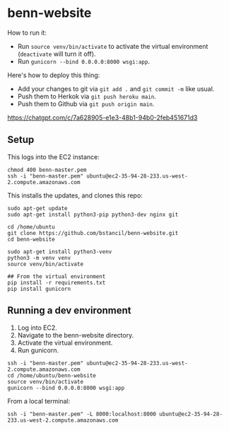 # benn-website

How to run it:

- Run `source venv/bin/activate` to activate the virtual environment (`deactivate` will turn it off).
- Run `gunicorn --bind 0.0.0.0:8000 wsgi:app`. 


Here's how to deploy this thing:

- Add your changes to git via `git add .` and `git commit -m` like usual.
- Push them to Herkok via `git push heroku main`.
- Push them to Github via `git push origin main`.



https://chatgpt.com/c/7a628905-e1e3-48b1-94b0-2feb451671d3

## Setup

This logs into the EC2 instance:
```
chmod 400 benn-master.pem
ssh -i "benn-master.pem" ubuntu@ec2-35-94-28-233.us-west-2.compute.amazonaws.com
```

This installs the updates, and clones this repo:
```
sudo apt-get update
sudo apt-get install python3-pip python3-dev nginx git

cd /home/ubuntu
git clone https://github.com/bstancil/benn-website.git
cd benn-website

sudo apt-get install python3-venv
python3 -m venv venv
source venv/bin/activate

## From the virtual environment
pip install -r requirements.txt
pip install gunicorn
```

## Running a dev environment

1. Log into EC2.
2. Navigate to the benn-website directory.
3. Activate the virtual environment.
4. Run gunicorn.

```
ssh -i "benn-master.pem" ubuntu@ec2-35-94-28-233.us-west-2.compute.amazonaws.com
cd /home/ubuntu/benn-website
source venv/bin/activate
gunicorn --bind 0.0.0.0:8000 wsgi:app
```

From a local terminal:
```
ssh -i "benn-master.pem" -L 8000:localhost:8000 ubuntu@ec2-35-94-28-233.us-west-2.compute.amazonaws.com
```
